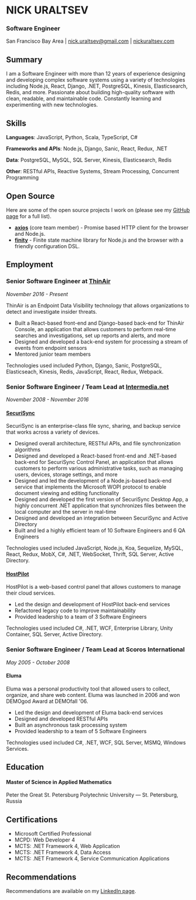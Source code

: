 # NICK URALTSEV

### Software Engineer

San Francisco Bay Area | [nick.uraltsev@gmail.com](mailto:nick.uraltsev@gmail.com) | [nickuraltsev.com](http://nickuraltsev.com)

## Summary

I am a Software Engineer with more than 12 years of experience designing and developing complex software systems using a variety of technologies including Node.js, React, Django, .NET, PostgreSQL, Kinesis, Elasticsearch, Redis, and more. Passionate about building high-quality software with clean, readable, and maintainable code. Constantly learning and experimenting with new technologies.

## Skills

**Languages**: JavaScript, Python, Scala, TypeScript, C#

**Frameworks and APIs**: Node.js, Django, Sanic, React, Redux, .NET

**Data**: PostgreSQL, MySQL, SQL Server, Kinesis, Elasticsearch, Redis

**Other**: RESTful APIs, Reactive Systems, Stream Processing, Concurrent Programming

## Open Source

Here are some of the open source projects I work on (please see my [GitHub page](https://github.com/nickuraltsev) for a full list).

- [**axios**](https://github.com/axios/axios) (core team member) - Promise based HTTP client for the browser and Node.js.
- [**finity**](https://github.com/nickuraltsev/finity) - Finite state machine library for Node.js and the browser with a friendly configuration DSL.

## Employment

### Senior Software Engineer at [ThinAir](https://www.thinair.com/)
*November 2016 - Present*

ThinAir is an Endpoint Data Visibility technology that allows organizations to detect and investigate insider threats.

- Built a React-based front-end and Django-based back-end for ThinAir Console, an application that allows customers to perform real-time searches and investigations, set up reports and alerts, and more
- Designed and developed a back-end system for processing a stream of events from endpoint sensors
- Mentored junior team members

Technologies used included Python, Django, Sanic, PostgreSQL, Elasticseach, Kinesis, Redis, JavaScript, React, Redux, Webpack.

<div class="page-break"></div>

### Senior Software Engineer / Team Lead at [Intermedia.net](https://www.intermedia.net/)
*November 2008 - November 2016*

#### [SecuriSync](https://www.intermedia.net/products/securisync)
SecuriSync is an enterprise-class file sync, sharing, and backup service that works across a variety of devices.

- Designed overall architecture, RESTful APIs, and file synchronization algorithms
- Designed and developed a React-based front-end and .NET-based back-end for SecuriSync Control Panel, an application that allows customers to perform various administrative tasks, such as managing users, devices, storage settings, and more
- Designed and led the development of a Node.js-based back-end service that implements the Microsoft WOPI protocol to enable document viewing and editing functionality
- Designed and developed the first version of SecuriSync Desktop App, a highly concurrent .NET application that synchronizes files between the local computer and the server in real-time
- Designed and developed an integration between SecuriSync and Active Directory
- Built and led a highly efficient team of 10 Software Engineers and 6 QA Engineers

Technologies used included JavaScript, Node.js, Koa, Sequelize, MySQL, React, Redux, MobX, C#, .NET, WebSocket, Thrift, SQL Server, Active Directory.

#### [HostPilot](https://www.intermedia.net/products/hostpilot-control-panel)
HostPilot is a web-based control panel that allows customers to manage their cloud services.

- Led the design and development of HostPilot back-end services
- Refactored legacy code to improve maintainability
- Provided leadership to a team of 3 Software Engineers

Technologies used included C#, .NET, WCF, Enterprise Library, Unity Container, SQL Server, Active Directory.

### Senior Software Engineer / Team Lead at Scoros International
*May 2005 - October 2008*

#### Eluma
Eluma was a personal productivity tool that allowed users to collect, organize, and share web content. Eluma was launched in 2006 and won DEMOgod Award at DEMOfall '06.

- Led the design and development of Eluma back-end services
- Designed and developed RESTful APIs
- Built an asynchronous task processing system
- Provided leadership to a team of 5 Software Engineers

Technologies used included C#, .NET, WCF, SQL Server, MSMQ, Windows Services.

<div class="page-break"></div>

## Education

#### Master of Science in Applied Mathematics
Peter the Great St. Petersburg Polytechnic University — St. Petersburg, Russia

## Certifications

- Microsoft Certified Professional
- MCPD: Web Developer 4
- MCTS: .NET Framework 4, Web Application
- MCTS: .NET Framework 4, Data Access
- MCTS: .NET Framework 4, Service Communication Applications

## Recommendations

Recommendations are available on my [LinkedIn page](https://www.linkedin.com/in/nickuraltsev).
